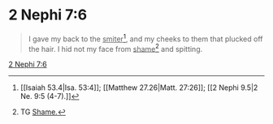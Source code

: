# 2 Nephi 7:6

> I gave my back to the <u>smiter</u>[^a], and my cheeks to them that plucked off the hair. I hid not my face from <u>shame</u>[^b] and spitting.

[2 Nephi 7:6](https://www.churchofjesuschrist.org/study/scriptures/bofm/2-ne/7?lang=eng&id=p6#p6)


[^a]: [[Isaiah 53.4|Isa. 53:4]]; [[Matthew 27.26|Matt. 27:26]]; [[2 Nephi 9.5|2 Ne. 9:5 (4-7).]]
[^b]: TG [Shame.](https://www.churchofjesuschrist.org/study/scriptures/tg/shame?lang=eng)

